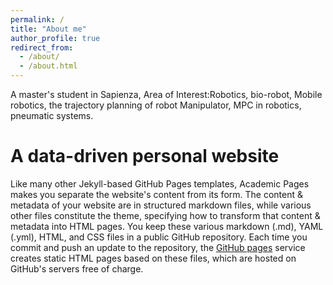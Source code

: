 ```yaml
---
permalink: /
title: "About me"
author_profile: true
redirect_from: 
  - /about/
  - /about.html
---
```



A master's student in Sapienza, Area of Interest:Robotics, bio-robot, Mobile robotics, the trajectory planning of robot Manipulator, MPC in robotics, pneumatic systems.

A data-driven personal website
======
Like many other Jekyll-based GitHub Pages templates, Academic Pages makes you separate the website's content from its form. The content & metadata of your website are in structured markdown files, while various other files constitute the theme, specifying how to transform that content & metadata into HTML pages. You keep these various markdown (.md), YAML (.yml), HTML, and CSS files in a public GitHub repository. Each time you commit and push an update to the repository, the [GitHub pages](https://pages.github.com/) service creates static HTML pages based on these files, which are hosted on GitHub's servers free of charge.

